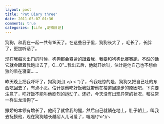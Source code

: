 ```yaml
---
layout: post
title: "Pet Diary three"
date: 2011-05-07 01:36
comments: true
categories: [Life ,宠物日记]
---
```

<p>狗狗，和我在一起一共有18天了。在这些日子里，狗狗长大了 ，毛长了，长胖了，更加听话了。</p>
<p>现在我每次出门的时候，狗狗都会紧紧的跟着我，我要和狗狗比赛赛跑，不然的话它就会跟着我跑出去了，O__O”…我出去后，他就开始叫，估计是他自己也不想单独的呆在寝室……<!--more--></p>
<p>昨天晚上把我吓坏了，狗狗[吐]( &gt;ρ &lt; “)了，令我吃惊的是，狗狗又把自己吐的东西吃回去了，有点小恶。估计是他吃好饭我就带他在楼道里跑步的原因吧，下次要注意了，吃好饭不能叫他剧烈的运动了。还好，今天没有出现异常的状况，和往常一样生龙活狗了~</p>
<p>撒娇的本领有增长了，他闷了就曾我的腿，然后自己就躺在地上，肚子朝上，叫我去抚摸他，现在狗狗越长越耐人儿可爱了，嘎嘎\(^o^)/~</p>
<p>&nbsp;</p>
